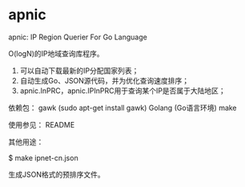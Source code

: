 apnic
=====

apnic: IP Region Querier For Go Language


O(logN)的IP地域查询库程序。

1. 可以自动下载最新的IP分配国家列表；
2. 自动生成Go、JSON源代码，并为优化查询速度排序；
3. apnic.InPRC，apnic.IPInPRC用于查询某个IP是否属于大陆地区；

依赖包：
gawk  (sudo apt-get install gawk)
Golang (Go语言环境)
make

使用参见：
README

其他用途：

 $ make ipnet-cn.json

生成JSON格式的预排序文件。
